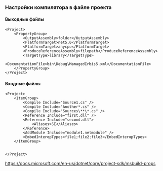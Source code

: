 ﻿### Настройки компилятора в файле проекта

#### Выходные файлы

```msbuild
<Project>
    <PropertyGroup>
        <OutputAssembly>folder</OutputAssembly>
        <PlatformTarget>net5.0</PlatformTarget>
        <PlatformTarget>anycpu</PlatformTarget>
        <ProduceReferenceAssembly>filepath</ProduceReferenceAssembly>
        <TargetType>library</TargetType>
        <DocumentationFile>bin\Debug\ManagedIrbis5.xml</DocumentationFile>
    </PropertyGroup>
</Project>
```

#### Входные файлы

```msbuild
<Project>
    <ItemGroup>
        <Compile Include="Source1.cs" />
        <Compile Include="Another*.cs" />
        <Compile Include="Sources\**\*.cs" />
        <Reference Include="first.dll" />
        <Reference Include="second.dll">
            <Aliases>SE</Aliases>
        </Reference>
        <AddModule Include="module1.netmodule" />
        <EmbedInteropTypes>file1;file2;file3</EmbedInteropTypes>        
    </ItemGroup>

    
</Project>
```

https://docs.microsoft.com/en-us/dotnet/core/project-sdk/msbuild-props
